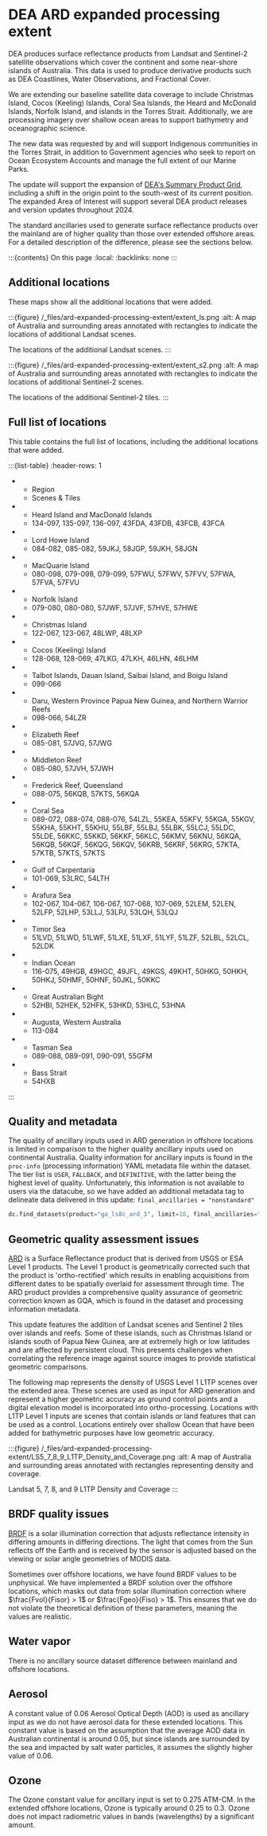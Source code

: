 # DEA ARD expanded processing extent

DEA produces surface reflectance products from Landsat and Sentinel-2 satellite observations which cover the continent and some near-shore islands of Australia. This data is used to produce derivative products such as DEA Coastlines, Water Observations, and Fractional Cover. 

We are extending our baseline satellite data coverage to include Christmas Island, Cocos (Keeling) Islands, Coral Sea Islands, the Heard and McDonald Islands, Norfolk Island, and islands in the Torres Strait. Additionally, we are processing imagery over shallow ocean areas to support bathymetry and oceanographic science.

The new data was requested by and will support Indigenous communities in the Torres Strait, in addition to Government agencies who seek to report on Ocean Ecosystem Accounts and manage the full extent of our Marine Parks.

The update will support the expansion of [DEA's Summary Product Grid](https://knowledge.dea.ga.gov.au/guides/reference/collection_3_summary_grid/), including a shift in the origin point to the south-west of its current position. The expanded Area of Interest will support several DEA product releases and version updates throughout 2024.

The standard ancillaries used to generate surface reflectance products over the mainland are of higher quality than those over extended offshore areas. For a detailed description of the difference, please see the sections below. 

:::{contents} On this page
:local:
:backlinks: none
:::

## Additional locations

These maps show all the additional locations that were added.

:::{figure} /_files/ard-expanded-processing-extent/extent_ls.png
:alt: A map of Australia and surrounding areas annotated with rectangles to indicate the locations of additional Landsat scenes.

The locations of the additional Landsat scenes.
:::

:::{figure} /_files/ard-expanded-processing-extent/extent_s2.png
:alt: A map of Australia and surrounding areas annotated with rectangles to indicate the locations of additional Sentinel-2 scenes.

The locations of the additional Sentinel-2 tiles.
:::

## Full list of locations

This table contains the full list of locations, including the additional locations that were added.

:::{list-table}
:header-rows: 1

* - Region
  - Scenes &amp; Tiles
* - Heard Island and MacDonald Islands
  - 134-097, 135-097, 136-097, 43FDA, 43FDB, 43FCB, 43FCA 
* - Lord Howe Island
  - 084-082, 085-082, 59JKJ, 58JGP, 59JKH, 58JGN 
* - MacQuarie Island
  - 080-098, 079-098, 079-099, 57FWU, 57FWV, 57FVV, 57FWA, 57FVA, 57FVU 
* - Norfolk Island
  - 079-080, 080-080, 57JWF, 57JVF, 57HVE, 57HWE 
* - Christmas Island
  - 122-067, 123-067, 48LWP, 48LXP 
* - Cocos (Keeling) Island
  - 128-068, 128-069, 47LKG, 47LKH, 46LHN, 46LHM 
* - Talbot Islands, Dauan Island, Saibai Island, and Boigu Island
  - 099-066 
* - Daru, Western Province Papua New Guinea, and Northern Warrior Reefs
  - 098-066, 54LZR
* - Elizabeth Reef
  - 085-081, 57JVG, 57JWG 
* - Middleton Reef
  - 085-080, 57JVH, 57JWH 
* - Frederick Reef, Queensland
  - 088-075, 56KQB, 57KTS, 56KQA 
* - Coral Sea
  - 089-072, 088-074, 088-076, 54LZL, 55KEA, 55KFV, 55KGA, 55KGV, 55KHA, 55KHT, 55KHU, 55LBF, 55LBJ, 55LBK, 55LCJ, 55LDC, 55LDE, 56KKC, 55KKD, 56KKF, 56KLC, 56KMV, 56KNU, 56KQA, 56KQB, 56KQF, 56KQG, 56KQV, 56KRB, 56KRF, 56KRG, 57KTA, 57KTB, 57KTS, 57KTS 
* - Gulf of Carpentaria
  - 101-069, 53LRC, 54LTH 
* - Arafura Sea
  - 102-067, 104-067, 106-067, 107-068, 107-069, 52LEM, 52LEN, 52LFP, 52LHP, 53LLJ, 53LPJ, 53LQH, 53LQJ 
* - Timor Sea
  - 51LVD, 51LWD, 51LWF, 51LXE, 51LXF, 51LYF, 51LZF, 52LBL, 52LCL, 52LDK 
* - Indian Ocean
  - 116-075, 49HGB, 49HGC, 49JFL, 49KGS, 49KHT, 50HKG, 50HKH, 50HKJ, 50HMF, 50HNF, 50JKL, 50KKC 
* - Great Australian Bight
  - 52HBI, 52HEK, 52HFK, 53HKD, 53HLC, 53HNA 
* - Augusta, Western Australia
  - 113-084 
* - Tasman Sea
  - 089-088, 089-091, 090-091, 55GFM 
* - Bass Strait
  - 54HXB 

:::

## Quality and metadata 

The quality of ancillary inputs used in ARD generation in offshore locations is limited in comparison to the higher quality ancillary inputs used on continental Australia. Quality information for ancillary inputs is found in the `proc-info` (processing information) YAML metadata file within the dataset. The tier list is `USER`, `FALLBACK`, and `DEFINITIVE`, with the latter being the highest level of quality. Unfortunately, this information is not available to users via the datacube, so we have added an additional metadata tag to delineate data delivered in this update: `final_ancillaries = "nonstandard"`


```python
dc.find_datasets(product="ga_ls8c_ard_3", limit=10, final_ancillaries="nonstandard")
```

## Geometric quality assessment issues 

[ARD](/guides/about/glossary/#ard) is a Surface Reflectance product that is derived from USGS or ESA Level 1 products. The Level 1 product is geometrically corrected such that the product is 'ortho-rectified' which results in enabling acquisitions from different dates to be spatially overlaid for assessment through time. The ARD product provides a comprehensive quality assurance of geometric correction known as GQA, which is found in the dataset and processing information metadata.

This update features the addition of Landsat scenes and Sentinel 2 tiles over islands and reefs. Some of these islands, such as Christmas Island or islands south of Papua New Guinea, are at extremely high or low latitudes and are affected by persistent cloud. This presents challenges when correlating the reference image against source images to provide statistical geometric comparisons.

The following map represents the density of USGS Level 1 L1TP scenes over the extended area. These scenes are used as input for ARD generation and represent a higher geometric accuracy as ground control points and a digital elevation model is incorporated into ortho-processing. Locations with L1TP Level 1 inputs are scenes that contain islands or land features that can be used as a control. Locations entirely over shallow Ocean that have been added for bathymetric purposes have low geometric accuracy.

:::{figure} /_files/ard-expanded-processing-extent/LS5_7_8_9_L1TP_Density_and_Coverage.png
:alt: A map of Australia and surrounding areas annotated with rectangles representing density and coverage.

Landsat 5, 7, 8, and 9 L1TP Density and Coverage
:::

## BRDF quality issues 

[BRDF](/guides/about/glossary/#brdf) is a solar illumination correction that adjusts reflectance intensity in differing amounts in differing directions. The light that comes from the Sun reflects off the Earth and is received by the sensor is adjusted based on the viewing or solar angle geometries of MODIS data.

Sometimes over offshore locations, we have found BRDF values to be unphysical. We have implemented a BRDF solution over the offshore locations, which masks out data from solar illumination correction where $\frac{Fvol}{Fisor} > 1$ or $\frac{Fgeo}{Fiso} > 1$. This ensures that we do not violate the theoretical definition of these parameters, meaning the values are realistic.

## Water vapor 

There is no ancillary source dataset difference between mainland and offshore locations.

## Aerosol 

A constant value of 0.06 Aerosol Optical Depth (AOD) is used as ancillary input as we do not have aerosol data for these extended locations. This constant value is based on the assumption that the average AOD data in Australian continental is around 0.05, but since islands are surrounded by the sea and impacted by salt water particles, it assumes the slightly higher value of 0.06.

## Ozone

The Ozone constant value for ancillary input is set to 0.275 ATM-CM. In the extended offshore locations, Ozone is typically around 0.25 to 0.3. Ozone does not impact radiometric values in bands (wavelengths) by a significant amount. 
